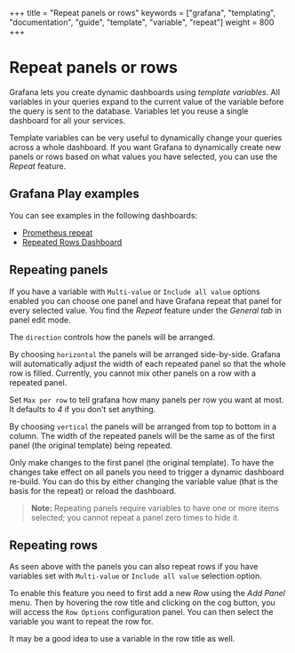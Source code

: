 +++
title = "Repeat panels or rows"
keywords = ["grafana", "templating", "documentation", "guide", "template", "variable", "repeat"]
weight = 800
+++

# Repeat panels or rows

Grafana lets you create dynamic dashboards using _template variables_. All variables in your queries expand to the current value of the variable before the query is sent to the database. Variables let you reuse a single dashboard for all your services.

Template variables can be very useful to dynamically change your queries across a whole dashboard. If you want
Grafana to dynamically create new panels or rows based on what values you have selected, you can use the _Repeat_ feature.

## Grafana Play examples

You can see examples in the following dashboards:

- [Prometheus repeat](https://play.grafana.org/d/000000036/prometheus-repeat)
- [Repeated Rows Dashboard](https://play.grafana.org/d/000000153/repeat-rows)

## Repeating panels

If you have a variable with `Multi-value` or `Include all value` options enabled you can choose one panel and have Grafana repeat that panel
for every selected value. You find the _Repeat_ feature under the _General tab_ in panel edit mode.

The `direction` controls how the panels will be arranged.

By choosing `horizontal` the panels will be arranged side-by-side. Grafana will automatically adjust the width
of each repeated panel so that the whole row is filled. Currently, you cannot mix other panels on a row with a repeated
panel.

Set `Max per row` to tell grafana how many panels per row you want at most. It defaults to _4_ if you don't set anything.

By choosing `vertical` the panels will be arranged from top to bottom in a column. The width of the repeated panels will be the same as of the first panel (the original template) being repeated.

Only make changes to the first panel (the original template). To have the changes take effect on all panels you need to trigger a dynamic dashboard re-build.
You can do this by either changing the variable value (that is the basis for the repeat) or reload the dashboard.

> **Note:** Repeating panels require variables to have one or more items selected; you cannot repeat a panel zero times to hide it.

## Repeating rows

As seen above with the panels you can also repeat rows if you have variables set with `Multi-value` or
`Include all value` selection option.

To enable this feature you need to first add a new _Row_ using the _Add Panel_ menu. Then by hovering the row title and
clicking on the cog button, you will access the `Row Options` configuration panel. You can then select the variable
you want to repeat the row for.

It may be a good idea to use a variable in the row title as well.
